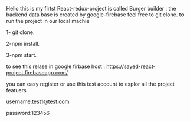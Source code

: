 ﻿Hello
this is my firtst React-redux-project is called Burger builder .
the backend data base is created by google-firebase
feel free to git clone.
to run the project in our local machie
 
1- git clone.


2-npm install.


3-npm start.





to see this relase in google firbase host : https://sayed-react-project.firebaseapp.com/  


you can easy register or use this test account to explor all the project featuers 



username:test1@test.com


password:123456




